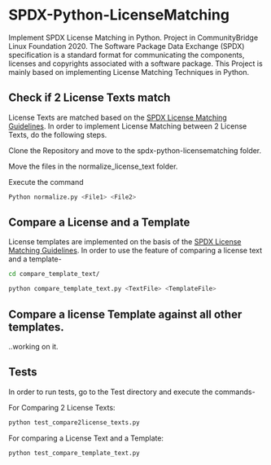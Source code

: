 # SPDX-Python-LicenseMatching
Implement SPDX License Matching in Python. Project in CommunityBridge Linux Foundation 2020. 
The Software Package Data Exchange (SPDX) specification is a standard format for communicating the components, licenses and copyrights associated with a software package. This Project is mainly based on implementing License Matching Techniques in Python. 

## Check if 2 License Texts match
License Texts are matched based on the [SPDX License Matching Guidelines](https://spdx.dev/license-list/matching-guidelines/). In order to implement License Matching between 2 License Texts, do the following steps.

Clone the Repository and move to the spdx-python-licensematching folder.

Move the files in the normalize_license_text folder.

Execute the command 
```bash
Python normalize.py <File1> <File2>
```
## Compare a License and a Template
License templates are implemented on the basis of the [SPDX License Matching Guidelines](https://spdx.dev/license-list/matching-guidelines/). In order to use the feature  of comparing a license text and a template-

```bash
cd compare_template_text/
```
```python
python compare_template_text.py <TextFile> <TemplateFile>
```
## Compare a license Template against all other templates.
..working on it.

## Tests

In order to run tests, go to the Test directory and execute the commands-

For Comparing 2 License Texts:
```python
python test_compare2license_texts.py
```

For comparing a License Text and a Template:
```python 
python test_compare_template_text.py
```
